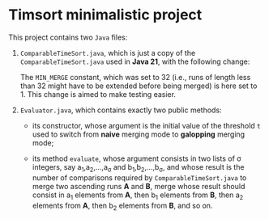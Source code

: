 Timsort minimalistic project
=======
This project contains two `Java` files:

1. `ComparableTimeSort.java`, which is just a copy of the `ComparableTimeSort.java` used in **Java 21**, with the following change:

   The `MIN_MERGE` constant, which was set to 32 (i.e., runs of length less than 32 might have to be extended before being merged) is here set to 1.
   This change is aimed to make testing easier.

2. `Evaluator.java`, which contains exactly two public methods:
   - its constructor, whose argument is the initial value of the threshold `t` used to switch from **naive** merging mode to **galopping** merging mode;
   
   - its method `evaluate`, whose argument consists in two lists of σ integers, say a<sub>1</sub>,a<sub>2</sub>,...,a<sub>σ</sub> and b<sub>1</sub>,b<sub>2</sub>,...,b<sub>σ</sub>, and whose result is the number of comparisons required by `ComparableTimeSort.java` to merge two ascending runs **A** and **B**, merge whose result should consist in a<sub>1</sub> elements from **A**, then b<sub>1</sub> elements from **B**, then a<sub>2</sub> elements from **A**, then b<sub>2</sub> elements from **B**, and so on.
